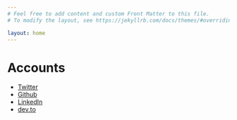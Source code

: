 ```yaml
---
# Feel free to add content and custom Front Matter to this file.
# To modify the layout, see https://jekyllrb.com/docs/themes/#overriding-theme-defaults

layout: home
---
```


# Accounts
- [Twitter](https://twitter.com/takeWakaMaru666)
- [Github](https://github.com/masakazutakewaka)
- [LinkedIn](https://www.linkedin.com/in/masakazutakewaka/?locale=en_US)
- [dev.to](https://dev.to/masakazutakewaka)
